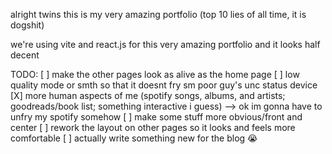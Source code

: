 alright twins this is my very amazing portfolio (top 10 lies of all time, it is dogshit)

we're using vite and react.js for this very amazing portfolio and it looks half decent

TODO:
[ ] make the other pages look as alive as the home page
[ ] low quality mode or smth so that it doesnt fry sm poor guy's unc status device
[X] more human aspects of me (spotify songs, albums, and artists; goodreads/book list; something interactive i guess) --> ok im gonna have to unfry my spotify somehow
[ ] make some stuff more obvious/front and center
[ ] rework the layout on other pages so it looks and feels more comfortable
[ ] actually write something new for the blog 😭
